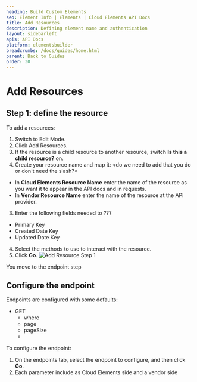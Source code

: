 ```yaml
---
heading: Build Custom Elements
seo: Element Info | Elements | Cloud Elements API Docs
title: Add Resources
description: Defining element name and authentication
layout: sidebarleft
apis: API Docs
platform: elementsbuilder
breadcrumbs: /docs/guides/home.html
parent: Back to Guides
order: 30
---
```


# Add Resources

## Step 1: define the resource

To add a resources:

1. Switch to Edit Mode.
2. Click Add Resources.
3. If the resource is a child resource to another resource, switch **Is this a child resource?** on.
3. Create your resource name and map it: <do we need to add that you do or don't need the slash?>
  * In **Cloud Elements Resource Name** enter the name of the resource as you want it to appear in the API docs and in requests.
  * In **Vendor Resource Name** enter the name of the resource at the API provider.
3. Enter the following fields needed to ???
  * Primary Key
  * Created Date Key
  * Updated Date Key
4. Select the methods to use to interact with the resource.
5. Click **Go**.
![Add Resource Step 1](img/add-resource.png)

You move to the endpoint step

## Configure the endpoint

Endpoints are configured with some defaults:

* GET
  * where
  * page
  * pageSize
  *

To configure the endpoint:

1. On the endpoints tab, select the endpoint to configure, and then click **Go**.
2. Each parameter include as Cloud Elements side and a vendor side 

